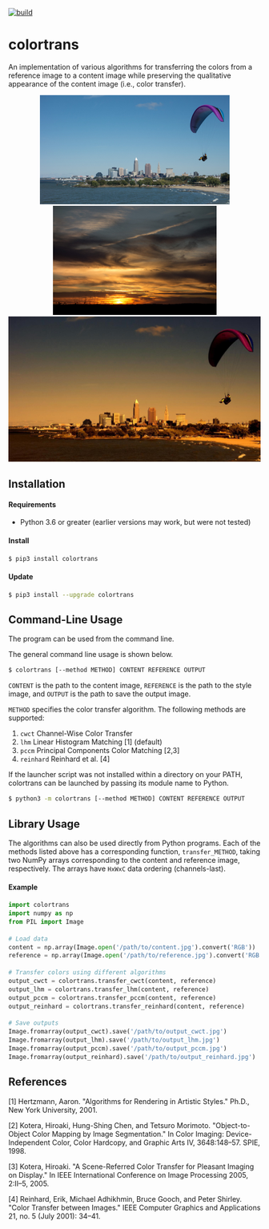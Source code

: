 [![build][badge_thumbnail]][badge_link]

# colortrans

An implementation of various algorithms for transferring the colors from a reference image to a
content image while preserving the qualitative appearance of the content image (i.e., color
transfer).

<div align="center">
  <a href="https://github.com/dstein64/media/blob/main/colortrans/content.jpg?raw=true">
    <img src="https://github.com/dstein64/media/blob/main/colortrans/content_thumbnail.jpg?raw=true" height="218"/>
  </a>
  <a href="https://github.com/dstein64/media/blob/main/colortrans/reference.jpg?raw=true">
    <img src="https://github.com/dstein64/media/blob/main/colortrans/reference_thumbnail.jpg?raw=true" height="218"/>
  </a>
  <br>
  <a href="https://github.com/dstein64/media/blob/main/colortrans/output.jpg?raw=true">
    <img src="https://github.com/dstein64/media/blob/main/colortrans/output_thumbnail.jpg?raw=true" width="710"/>
  </a>
</div>

Installation
------------

#### Requirements

- Python 3.6 or greater (earlier versions may work, but were not tested)

#### Install

```sh
$ pip3 install colortrans
```

#### Update

```sh
$ pip3 install --upgrade colortrans
```

Command-Line Usage
------------------

The program can be used from the command line.

The general command line usage is shown below.

```sh
$ colortrans [--method METHOD] CONTENT REFERENCE OUTPUT
```

`CONTENT` is the path to the content image, `REFERENCE` is the path to the style image, and `OUTPUT`
is the path to save the output image.

`METHOD` specifies the color transfer algorithm. The following methods are supported:

1. `cwct` Channel-Wise Color Transfer
2. `lhm` Linear Histogram Matching [1] (default)
3. `pccm` Principal Components Color Matching [2,3]
4. `reinhard` Reinhard et al. [4]

If the launcher script was not installed within a directory on your PATH, colortrans can be launched by
passing its module name to Python.

```sh
$ python3 -m colortrans [--method METHOD] CONTENT REFERENCE OUTPUT
```

Library Usage
-------------

The algorithms can also be used directly from Python programs. Each of the methods listed above has
a corresponding function, `transfer_METHOD`, taking two NumPy arrays corresponding to the content
and reference image, respectively. The arrays have `HxWxC` data ordering (channels-last).

#### Example

```python
import colortrans
import numpy as np
from PIL import Image

# Load data
content = np.array(Image.open('/path/to/content.jpg').convert('RGB'))
reference = np.array(Image.open('/path/to/reference.jpg').convert('RGB'))

# Transfer colors using different algorithms
output_cwct = colortrans.transfer_cwct(content, reference)
output_lhm = colortrans.transfer_lhm(content, reference)
output_pccm = colortrans.transfer_pccm(content, reference)
output_reinhard = colortrans.transfer_reinhard(content, reference)

# Save outputs
Image.fromarray(output_cwct).save('/path/to/output_cwct.jpg')
Image.fromarray(output_lhm).save('/path/to/output_lhm.jpg')
Image.fromarray(output_pccm).save('/path/to/output_pccm.jpg')
Image.fromarray(output_reinhard).save('/path/to/output_reinhard.jpg')
```

References
----------

[1] Hertzmann, Aaron. "Algorithms for Rendering in Artistic Styles." Ph.D., New York University,
2001.

[2] Kotera, Hiroaki, Hung-Shing Chen, and Tetsuro Morimoto. "Object-to-Object Color Mapping by Image
Segmentation." In Color Imaging: Device-Independent Color, Color Hardcopy, and Graphic Arts IV,
3648:148–57. SPIE, 1998.

[3] Kotera, Hiroaki. "A Scene-Referred Color Transfer for Pleasant Imaging on Display." In IEEE
International Conference on Image Processing 2005, 2:II–5, 2005.

[4] Reinhard, Erik, Michael Adhikhmin, Bruce Gooch, and Peter Shirley. "Color Transfer between
Images." IEEE Computer Graphics and Applications 21, no. 5 (July 2001): 34–41.

[badge_link]: https://github.com/dstein64/colortrans/actions/workflows/build.yml
[badge_thumbnail]: https://github.com/dstein64/colortrans/actions/workflows/build.yml/badge.svg
